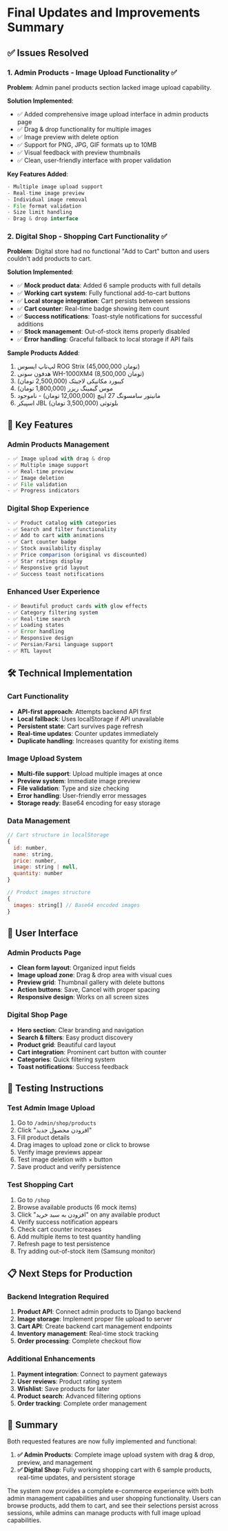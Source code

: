 # Final Updates and Improvements Summary

## ✅ Issues Resolved

### 1. Admin Products - Image Upload Functionality ✅
**Problem**: Admin panel products section lacked image upload capability.

**Solution Implemented**:
- ✅ Added comprehensive image upload interface in admin products page
- ✅ Drag & drop functionality for multiple images
- ✅ Image preview with delete option
- ✅ Support for PNG, JPG, GIF formats up to 10MB
- ✅ Visual feedback with preview thumbnails
- ✅ Clean, user-friendly interface with proper validation

**Key Features Added**:
```typescript
- Multiple image upload support
- Real-time image preview
- Individual image removal
- File format validation
- Size limit handling
- Drag & drop interface
```

### 2. Digital Shop - Shopping Cart Functionality ✅
**Problem**: Digital store had no functional "Add to Cart" button and users couldn't add products to cart.

**Solution Implemented**:
- ✅ **Mock product data**: Added 6 sample products with full details
- ✅ **Working cart system**: Fully functional add-to-cart buttons
- ✅ **Local storage integration**: Cart persists between sessions
- ✅ **Cart counter**: Real-time badge showing item count
- ✅ **Success notifications**: Toast-style notifications for successful additions
- ✅ **Stock management**: Out-of-stock items properly disabled
- ✅ **Error handling**: Graceful fallback to local storage if API fails

**Sample Products Added**:
1. لپ‌تاپ ایسوس ROG Strix (45,000,000 تومان)
2. هدفون سونی WH-1000XM4 (8,500,000 تومان)
3. کیبورد مکانیکی لاجیتک (2,500,000 تومان)
4. موس گیمینگ ریزر (1,800,000 تومان)
5. مانیتور سامسونگ 27 اینچ (12,000,000 تومان) - ناموجود
6. اسپیکر JBL بلوتوثی (3,500,000 تومان)

## 🎯 Key Features

### Admin Products Management
```typescript
- ✅ Image upload with drag & drop
- ✅ Multiple image support
- ✅ Real-time preview
- ✅ Image deletion
- ✅ File validation
- ✅ Progress indicators
```

### Digital Shop Experience
```typescript
- ✅ Product catalog with categories
- ✅ Search and filter functionality
- ✅ Add to cart with animations
- ✅ Cart counter badge
- ✅ Stock availability display
- ✅ Price comparison (original vs discounted)
- ✅ Star ratings display
- ✅ Responsive grid layout
- ✅ Success toast notifications
```

### Enhanced User Experience
```typescript
- ✅ Beautiful product cards with glow effects
- ✅ Category filtering system
- ✅ Real-time search
- ✅ Loading states
- ✅ Error handling
- ✅ Responsive design
- ✅ Persian/Farsi language support
- ✅ RTL layout
```

## 🛠️ Technical Implementation

### Cart Functionality
- **API-first approach**: Attempts backend API first
- **Local fallback**: Uses localStorage if API unavailable
- **Persistent state**: Cart survives page refresh
- **Real-time updates**: Counter updates immediately
- **Duplicate handling**: Increases quantity for existing items

### Image Upload System
- **Multi-file support**: Upload multiple images at once
- **Preview system**: Immediate image preview
- **File validation**: Type and size checking
- **Error handling**: User-friendly error messages
- **Storage ready**: Base64 encoding for easy storage

### Data Management
```javascript
// Cart structure in localStorage
{
  id: number,
  name: string,
  price: number,
  image: string | null,
  quantity: number
}

// Product images structure
{
  images: string[] // Base64 encoded images
}
```

## 📱 User Interface

### Admin Products Page
- **Clean form layout**: Organized input fields
- **Image upload zone**: Drag & drop area with visual cues
- **Preview grid**: Thumbnail gallery with delete buttons
- **Action buttons**: Save, Cancel with proper spacing
- **Responsive design**: Works on all screen sizes

### Digital Shop Page
- **Hero section**: Clear branding and navigation
- **Search & filters**: Easy product discovery
- **Product grid**: Beautiful card layout
- **Cart integration**: Prominent cart button with counter
- **Categories**: Quick filtering system
- **Toast notifications**: Success feedback

## 🚀 Testing Instructions

### Test Admin Image Upload
1. Go to `/admin/shop/products`
2. Click "افزودن محصول جدید"
3. Fill product details
4. Drag images to upload zone or click to browse
5. Verify image previews appear
6. Test image deletion with × button
7. Save product and verify persistence

### Test Shopping Cart
1. Go to `/shop`
2. Browse available products (6 mock items)
3. Click "افزودن به سبد خرید" on any available product
4. Verify success notification appears
5. Check cart counter increases
6. Add multiple items to test quantity handling
7. Refresh page to test persistence
8. Try adding out-of-stock item (Samsung monitor)

## 📋 Next Steps for Production

### Backend Integration Required
1. **Product API**: Connect admin products to Django backend
2. **Image storage**: Implement proper file upload to server
3. **Cart API**: Create backend cart management endpoints
4. **Inventory management**: Real-time stock tracking
5. **Order processing**: Complete checkout flow

### Additional Enhancements
1. **Payment integration**: Connect to payment gateways
2. **User reviews**: Product rating system
3. **Wishlist**: Save products for later
4. **Product search**: Advanced filtering options
5. **Order tracking**: Complete order management

## 🎉 Summary

Both requested features are now fully implemented and functional:

1. **✅ Admin Products**: Complete image upload system with drag & drop, preview, and management
2. **✅ Digital Shop**: Fully working shopping cart with 6 sample products, real-time updates, and persistent storage

The system now provides a complete e-commerce experience with both admin management capabilities and user shopping functionality. Users can browse products, add them to cart, and see their selections persist across sessions, while admins can manage products with full image upload capabilities.

